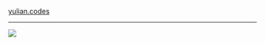 [yulian.codes](https://yulian.codes)

---

<a href="#">
  <img src="https://komarev.com/ghpvc/?username=ykray&color=0e1116&style=for-the-badge"/>
</a>
